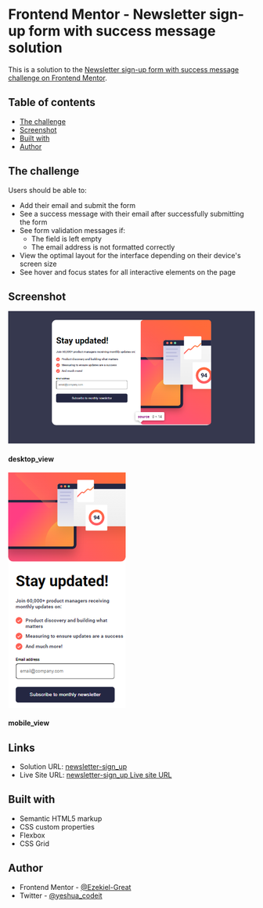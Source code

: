 # Frontend Mentor - Newsletter sign-up form with success message solution

This is a solution to the [Newsletter sign-up form with success message challenge on Frontend Mentor](https://www.frontendmentor.io/challenges/newsletter-signup-form-with-success-message-3FC1AZbNrv). 

## Table of contents


  - [The challenge](#the-challenge)
  - [Screenshot](#screenshot)
  - [Built with](#built-with)
  - [Author](#author)



## The challenge

Users should be able to:

- Add their email and submit the form
- See a success message with their email after successfully submitting the form
- See form validation messages if:
  - The field is left empty
  - The email address is not formatted correctly
- View the optimal layout for the interface depending on their device's screen size
- See hover and focus states for all interactive elements on the page

## Screenshot

![desktop_view](design/newsletter-sign-up_desktop_view.png)
#### desktop_view
![mobile_view](design/newsletter-sign-up_mobile_view.png)
#### mobile_view

## Links


- Solution URL: [ newsletter-sign_up](https://github.com/Ezekiel-Great/newsletter-sign-up_main)
- Live Site URL: [newsletter-sign_up Live site URL](https://your-live-site-url.com)



## Built with

- Semantic HTML5 markup
- CSS custom properties
- Flexbox
- CSS Grid




## Author

- Frontend Mentor - [@Ezekiel-Great](https://www.frontendmentor.io/profile/Ezekiel-Great)
- Twitter - [@yeshua_codeit](https://www.twitter.com/yeshua_codeit )


